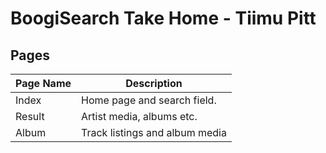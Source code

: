 # BoogiSearch Take Home - Tiimu Pitt

## Pages
|Page Name | Description |
| ----- | ----- |
|Index | Home page and search field. |
| Result | Artist media, albums etc. |
| Album | Track listings and album media |
